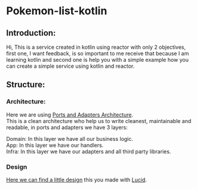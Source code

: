 # Pokemon-list-kotlin
## Introduction:
Hi, This is a service created in kotlin using reactor with only 2 objectives, first one, I want feedback,
is so important to me receive that because I am learning kotlin and second one is help you with a simple 
example how you can create a simple service using kotlin and reactor.

## Structure:
### Architecture: 
Here we are using [Ports and Adapters Architecture](https://medium.com/idealo-tech-blog/hexagonal-ports-adapters-architecture-e3617bcf00a0).  
This is a clean architecture who help us to write cleanest, maintainable and readable, in ports and adapters we have 3 layers:  

Domain: In this layer we have all our business logic.  
App: In this layer we have our handlers.  
Infra: In this layer we have our adapters and all third party libraries.

### Design   
[Here we can find a little design](https://lucid.app/lucidchart/1ac6bf9f-e551-474b-9e4a-50b65de74649/edit?viewport_loc=-21%2C85%2C1541%2C1075%2CM7oo7ZBUANsC&invitationId=inv_80e2e048-808e-47e5-b38d-d4f638a37bef#)
this you made with [Lucid](https://lucid.app/).

